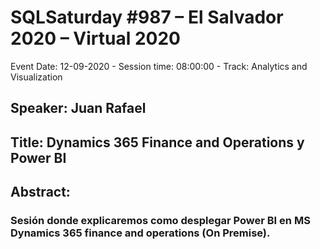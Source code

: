# SQLSaturday #987 –  El Salvador 2020 – Virtual 2020
Event Date: 12-09-2020 - Session time: 08:00:00 - Track: Analytics and Visualization
## Speaker: Juan Rafael
## Title: Dynamics 365 Finance and Operations y Power BI
## Abstract:
### Sesión donde explicaremos como desplegar Power BI en  MS Dynamics 365 finance and operations (On Premise).
